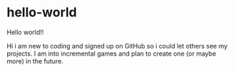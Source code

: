 # hello-world
Hello world!!

Hi i am new to coding and signed up on GitHub so i could let others see my projects.
I am into incremental games and plan to create one (or maybe more) in the future.

